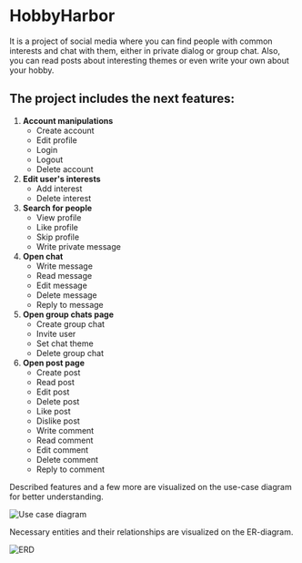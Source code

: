 # HobbyHarbor
It is a project of social media where you can find people with common interests and chat with them, either in private dialog or group chat. Also, you can read posts about interesting themes or even write your own about your hobby.
## The project includes the next features:
1. **Account manipulations**
   - Create account
   - Edit profile
   - Login
   - Logout
   - Delete account
2. **Edit user's interests**
   - Add interest
   - Delete interest
3. **Search for people**
   - View profile
   - Like profile
   - Skip profile
   - Write private message
4. **Open chat**
   - Write message
   - Read message
   - Edit message
   - Delete message
   - Reply to message
5. **Open group chats page**
   - Create group chat
   - Invite user
   - Set chat theme
   - Delete group chat
6. **Open post page**
   - Create post
   - Read post
   - Edit post
   - Delete post
   - Like post
   - Dislike post
   - Write comment
   - Read comment
   - Edit comment
   - Delete comment
   - Reply to comment

Described features and a few more are visualized on the use-case diagram for better understanding.

![Use case diagram](https://github.com/Kalynovych/HobbyHarbor/assets/92263512/b94a7674-6325-43ab-95a5-a36546a080de)

Necessary entities and their relationships are visualized on the ER-diagram.

![ERD](https://github.com/Kalynovych/HobbyHarbor/assets/92263512/cb8bdcff-9d32-4440-823a-ac02c1344e9c)
